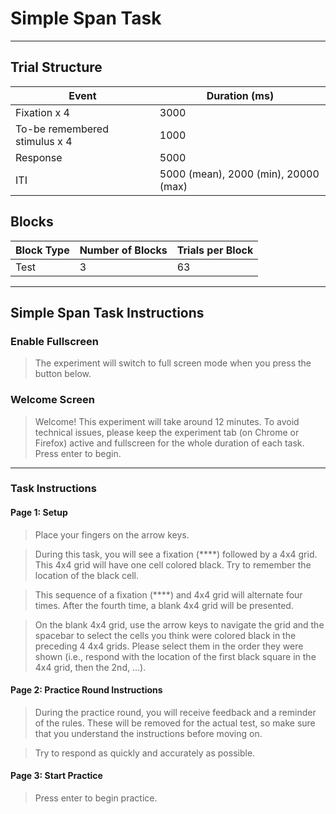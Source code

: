 # Simple Span Task

---

## Trial Structure

| Event                         | Duration (ms)                        |
| ----------------------------- | ------------------------------------ |
| Fixation x 4                  | 3000                                 |
| To-be remembered stimulus x 4 | 1000                                 |
| Response                      | 5000                                 |
| ITI                           | 5000 (mean), 2000 (min), 20000 (max) |

## Blocks

| Block Type | Number of Blocks | Trials per Block |
| ---------- | ---------------- | ---------------- |
| Test       | 3                | 63               |

---

## Simple Span Task Instructions

### Enable Fullscreen

> The experiment will switch to full screen mode when you press the button below.

### Welcome Screen

> Welcome! This experiment will take around 12 minutes. To avoid technical issues, please keep the experiment tab (on Chrome or Firefox) active and fullscreen for the whole duration of each task. Press enter to begin.

---

### Task Instructions

#### Page 1: Setup

> Place your fingers on the arrow keys.

> During this task, you will see a fixation (\*\*\*\*) followed by a 4x4 grid. This 4x4 grid will have one cell colored black. Try to remember the location of the black cell.

> This sequence of a fixation (\*\*\*\*) and 4x4 grid will alternate four times. After the fourth time, a blank 4x4 grid will be presented.

> On the blank 4x4 grid, use the arrow keys to navigate the grid and the spacebar to select the cells you think were colored black in the preceding 4 4x4 grids. Please select them in the order they were shown (i.e., respond with the location of the first black square in the 4x4 grid, then the 2nd, …).

#### Page 2: Practice Round Instructions

> During the practice round, you will receive feedback and a reminder of the rules. These will be removed for the actual test, so make sure that you understand the instructions before moving on.

> Try to respond as quickly and accurately as possible.

#### Page 3: Start Practice

> Press enter to begin practice.
